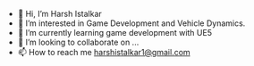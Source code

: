 - 👋 Hi, I’m Harsh Istalkar
- 👀 I’m interested in Game Development and Vehicle Dynamics.
- 🌱 I’m currently learning game development with UE5
- 💞️ I’m looking to collaborate on ...
- 📫 How to reach me harshistalkar1@gmail.com 

<!---
harshsr/harshsr is a ✨ special ✨ repository because its `README.md` (this file) appears on your GitHub profile.
You can click the Preview link to take a look at your changes.
--->
